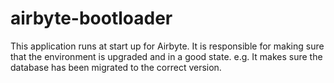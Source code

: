 # airbyte-bootloader

This application runs at start up for Airbyte. It is responsible for making sure that the environment is upgraded and in a good state. e.g. It makes sure the database has been migrated to the correct version.
